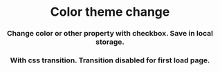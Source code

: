 <h1 align="center">Color theme change</h1>


<h3 align="center">Change color or other property with checkbox. Save in local storage.</h3>



<h3 align="center">With css transition. Transition disabled for first load page.</h3>